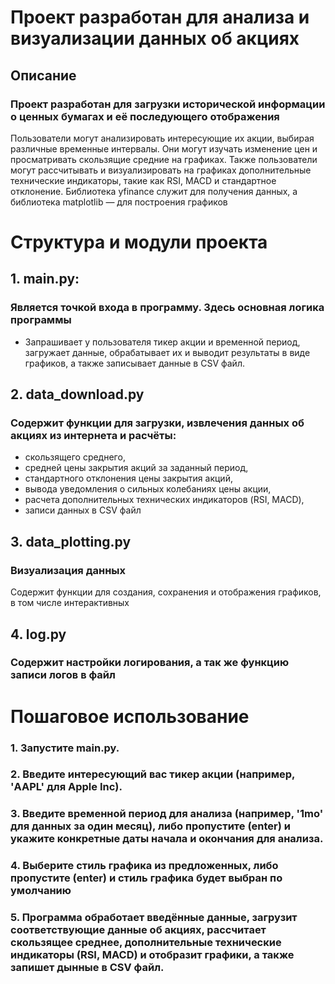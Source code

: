# Проект разработан для анализа и визуализации данных об акциях
## Описание
### Проект разработан для загрузки исторической информации о ценных бумагах и её последующего отображения
Пользователи могут анализировать интересующие их акции, выбирая различные временные интервалы. Они могут изучать изменение цен и просматривать скользящие средние на графиках. Также пользователи могут рассчитывать и визуализировать на графиках дополнительные технические индикаторы, такие как RSI, MACD и стандартное отклонение. 
Библиотека yfinance служит для получения данных, а библиотека matplotlib — для построения графиков

# Структура и модули проекта
## 1. main.py:
### Является точкой входа в программу. Здесь основная логика программы
- Запрашивает у пользователя тикер акции и временной период, загружает данные, обрабатывает их и выводит результаты в
  виде графиков, а также записывает данные в CSV файл.

## 2. data_download.py
### Содержит функции для загрузки, извлечения данных об акциях из интернета и расчёты:
- скользящего среднего,
- средней цены закрытия акций за заданный период,
- стандартного отклонения цены закрытия акций,
- вывода уведомления о сильных колебаниях цены акции,
- расчета дополнительных технических индикаторов (RSI, MACD),
- записи данных в CSV файл

## 3. data_plotting.py
### Визуализация данных
Содержит функции для создания, сохранения и отображения графиков, в том числе интерактивных 

## 4. log.py
### Содержит настройки логирования, а так же функцию записи логов в файл

# Пошаговое использование
### 1. Запустите main.py.

### 2. Введите интересующий вас тикер акции (например, 'AAPL' для Apple Inc).

### 3. Введите временной период для анализа (например, '1mo' для данных за один месяц), либо пропустите (enter) и укажите конкретные даты начала и окончания для анализа.
### 4. Выберите стиль графика из предложенных, либо пропустите (enter) и стиль графика будет выбран по умолчанию

### 5. Программа обработает введённые данные, загрузит соответствующие данные об акциях, рассчитает скользящее среднее, дополнительные технические индикаторы (RSI, MACD) и отобразит графики, а также запишет дынные в CSV файл.

